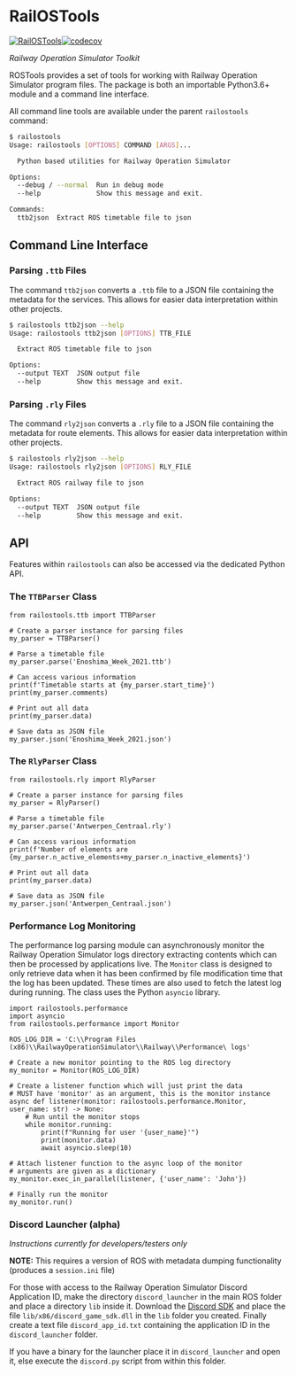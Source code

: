 # RailOSTools
[![RailOSTools](https://github.com/Railway-Op-Sim/railostools/actions/workflows/rostools.yml/badge.svg)](https://github.com/Railway-Op-Sim/railostools/actions/workflows/rostools.yml)[![codecov](https://codecov.io/gh/Railway-Op-Sim/rostools/branch/main/graph/badge.svg?token=ZDddjxt8v5)](https://codecov.io/gh/Railway-Op-Sim/rostools)

*Railway Operation Simulator Toolkit*

ROSTools provides a set of tools for working with Railway Operation Simulator program files.
The package is both an importable Python3.6+ module and a command line interface.

All command line tools are available under the parent `railostools` command:

```sh
$ railostools
Usage: railostools [OPTIONS] COMMAND [ARGS]...

  Python based utilities for Railway Operation Simulator

Options:
  --debug / --normal  Run in debug mode
  --help              Show this message and exit.

Commands:
  ttb2json  Extract ROS timetable file to json
```

## Command Line Interface

### Parsing `.ttb` Files

The command `ttb2json` converts a `.ttb` file to a JSON file containing the metadata for the services.
This allows for easier data interpretation within other projects.

```sh
$ railostools ttb2json --help
Usage: railostools ttb2json [OPTIONS] TTB_FILE

  Extract ROS timetable file to json

Options:
  --output TEXT  JSON output file
  --help         Show this message and exit.
```

### Parsing `.rly` Files

The command `rly2json` converts a `.rly` file to a JSON file containing the metadata for route elements.
This allows for easier data interpretation within other projects.

```sh
$ railostools rly2json --help
Usage: railostools rly2json [OPTIONS] RLY_FILE

  Extract ROS railway file to json

Options:
  --output TEXT  JSON output file
  --help         Show this message and exit.
```

## API

Features within `railostools` can also be accessed via the dedicated Python API.

### The `TTBParser` Class

```python3
from railostools.ttb import TTBParser

# Create a parser instance for parsing files
my_parser = TTBParser()

# Parse a timetable file
my_parser.parse('Enoshima_Week_2021.ttb')

# Can access various information
print(f'Timetable starts at {my_parser.start_time}')
print(my_parser.comments)

# Print out all data
print(my_parser.data)

# Save data as JSON file
my_parser.json('Enoshima_Week_2021.json')
```

### The `RlyParser` Class

```python3
from railostools.rly import RlyParser

# Create a parser instance for parsing files
my_parser = RlyParser()

# Parse a timetable file
my_parser.parse('Antwerpen_Centraal.rly')

# Can access various information
print(f'Number of elements are {my_parser.n_active_elements+my_parser.n_inactive_elements}')

# Print out all data
print(my_parser.data)

# Save data as JSON file
my_parser.json('Antwerpen_Centraal.json')
```

### Performance Log Monitoring
The performance log parsing module can asynchronously monitor the Railway Operation Simulator logs directory extracting
contents which can then be processed by applications live. The `Monitor` class is designed to only retrieve data when
it has been confirmed by file modification time that the log has been updated. These times are also used to fetch the
latest log during running. The class uses the Python `asyncio` library.

```python3
import railostools.performance
import asyncio
from railostools.performance import Monitor

ROS_LOG_DIR = 'C:\\Program Files (x86)\\RailwayOperationSimulator\\Railway\\Performance\ logs'

# Create a new monitor pointing to the ROS log directory
my_monitor = Monitor(ROS_LOG_DIR)

# Create a listener function which will just print the data
# MUST have 'monitor' as an argument, this is the monitor instance
async def listener(monitor: railostools.performance.Monitor, user_name: str) -> None:
    # Run until the monitor stops
    while monitor.running:
        print(f"Running for user '{user_name}'")
        print(monitor.data)
        await asyncio.sleep(10)

# Attach listener function to the async loop of the monitor
# arguments are given as a dictionary
my_monitor.exec_in_parallel(listener, {'user_name': 'John'})

# Finally run the monitor
my_monitor.run()
```

### Discord Launcher (alpha)
*Instructions currently for developers/testers only*

**NOTE:** This requires a version of ROS with metadata dumping functionality (produces a `session.ini` file)

For those with access to the Railway Operation Simulator Discord Application ID, make the directory `discord_launcher` in the main ROS folder and place a directory `lib` inside it.
Download the [Discord SDK](https://dl-game-sdk.discordapp.net/2.5.6/discord_game_sdk.zip) and place the file `lib/x86/discord_game_sdk.dll`
in the `lib` folder you created. Finally create a text file `discord_app_id.txt` containing the application ID in the 
`discord_launcher` folder.

If you have a binary for the launcher place it in `discord_launcher` and open it, else execute the `discord.py` script from within
this folder.

